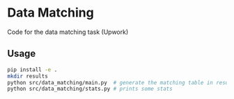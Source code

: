 Data Matching
==============================

Code for the data matching task (Upwork)



Usage
----------
```bash
pip install -e .
mkdir results
python src/data_matching/main.py  # generate the matching table in results
python src/data_matching/stats.py # prints some stats
```
